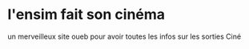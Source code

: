 # l'ensim fait son cinéma
un merveilleux site oueb pour avoir toutes les infos sur les sorties Ciné 
